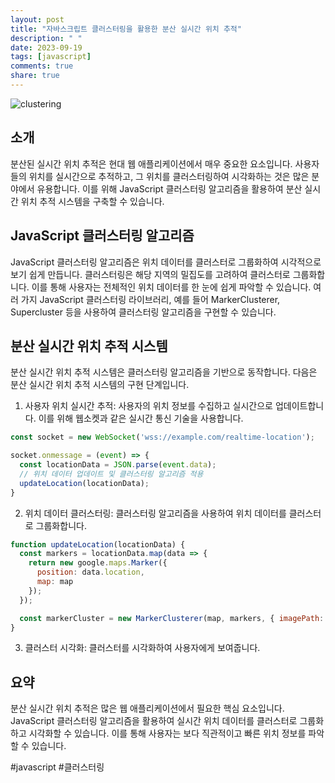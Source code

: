 ```yaml
---
layout: post
title: "자바스크립트 클러스터링을 활용한 분산 실시간 위치 추적"
description: " "
date: 2023-09-19
tags: [javascript]
comments: true
share: true
---
```


![clustering](https://example.com/clustering.png)

## 소개

분산된 실시간 위치 추적은 현대 웹 애플리케이션에서 매우 중요한 요소입니다. 사용자들의 위치를 실시간으로 추적하고, 그 위치를 클러스터링하여 시각화하는 것은 많은 분야에서 유용합니다. 이를 위해 JavaScript 클러스터링 알고리즘을 활용하여 분산 실시간 위치 추적 시스템을 구축할 수 있습니다.

## JavaScript 클러스터링 알고리즘

JavaScript 클러스터링 알고리즘은 위치 데이터를 클러스터로 그룹화하여 시각적으로 보기 쉽게 만듭니다. 클러스터링은 해당 지역의 밀집도를 고려하여 클러스터로 그룹화합니다. 이를 통해 사용자는 전체적인 위치 데이터를 한 눈에 쉽게 파악할 수 있습니다. 여러 가지 JavaScript 클러스터링 라이브러리, 예를 들어 MarkerClusterer, Supercluster 등을 사용하여 클러스터링 알고리즘을 구현할 수 있습니다.

## 분산 실시간 위치 추적 시스템

분산 실시간 위치 추적 시스템은 클러스터링 알고리즘을 기반으로 동작합니다. 다음은 분산 실시간 위치 추적 시스템의 구현 단계입니다.

1. 사용자 위치 실시간 추적: 사용자의 위치 정보를 수집하고 실시간으로 업데이트합니다. 이를 위해 웹소켓과 같은 실시간 통신 기술을 사용합니다.

```javascript
const socket = new WebSocket('wss://example.com/realtime-location');

socket.onmessage = (event) => {
  const locationData = JSON.parse(event.data);
  // 위치 데이터 업데이트 및 클러스터링 알고리즘 적용
  updateLocation(locationData);
}
```

2. 위치 데이터 클러스터링: 클러스터링 알고리즘을 사용하여 위치 데이터를 클러스터로 그룹화합니다.

```javascript
function updateLocation(locationData) {
  const markers = locationData.map(data => {
    return new google.maps.Marker({
      position: data.location,
      map: map
    });
  });

  const markerCluster = new MarkerClusterer(map, markers, { imagePath: 'https://example.com/markerclusterer/m' });
}
```

3. 클러스터 시각화: 클러스터를 시각화하여 사용자에게 보여줍니다.

## 요약

분산 실시간 위치 추적은 많은 웹 애플리케이션에서 필요한 핵심 요소입니다. JavaScript 클러스터링 알고리즘을 활용하여 실시간 위치 데이터를 클러스터로 그룹화하고 시각화할 수 있습니다. 이를 통해 사용자는 보다 직관적이고 빠른 위치 정보를 파악할 수 있습니다.

#javascript #클러스터링